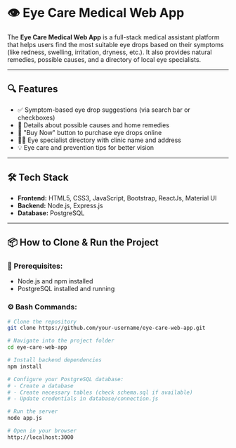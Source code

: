 # 👁️ Eye Care Medical Web App

The **Eye Care Medical Web App** is a full-stack medical assistant platform that helps users find the most suitable eye drops based on their symptoms (like redness, swelling, irritation, dryness, etc.). It also provides natural remedies, possible causes, and a directory of local eye specialists.

---

## 🔍 Features

- ✅ Symptom-based eye drop suggestions (via search bar or checkboxes)  
- 📄 Details about possible causes and home remedies  
- 🛒 "Buy Now" button to purchase eye drops online  
- 🧑‍⚕️ Eye specialist directory with clinic name and address  
- 💡 Eye care and prevention tips for better vision  

---

## 🛠️ Tech Stack

- **Frontend:** HTML5, CSS3, JavaScript, Bootstrap, ReactJs, Material UI  
- **Backend:** Node.js, Express.js  
- **Database:** PostgreSQL  

---

## 📦 How to Clone & Run the Project

### 🧾 Prerequisites:
- Node.js and npm installed  
- PostgreSQL installed and running  

### ⚙️ Bash Commands:

```bash
# Clone the repository
git clone https://github.com/your-username/eye-care-web-app.git

# Navigate into the project folder
cd eye-care-web-app

# Install backend dependencies
npm install

# Configure your PostgreSQL database:
# - Create a database
# - Create necessary tables (check schema.sql if available)
# - Update credentials in database/connection.js

# Run the server
node app.js

# Open in your browser
http://localhost:3000
```
